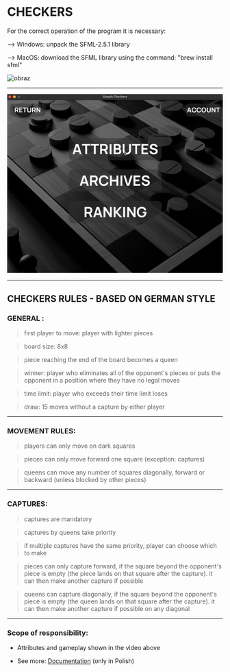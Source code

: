 # CHECKERS

For the correct operation of the program it is necessary:

--> Windows: unpack the SFML-2.5.1 library

--> MacOS: download the SFML library using the command:
"brew install sfml"

![obraz](https://github.com/julia6twp/Checkers/assets/116519159/a78ca618-c255-471a-8a2a-b8f0257359e8)

---

![Simple Checkers](doc/checkers.gif)

---

## CHECKERS RULES - BASED ON GERMAN STYLE

### GENERAL :
> first player to move: player with lighter pieces

> board size: 8x8

> piece reaching the end of the board becomes a queen

> winner: player who eliminates all of the opponent's pieces or puts the opponent in a position where they have no legal moves

> time limit: player who exceeds their time limit loses

> draw: 15 moves without a capture by either player

---

### MOVEMENT RULES:
> players can only move on dark squares

> pieces can only move forward one square (exception: captures)

> queens can move any number of squares diagonally, forward or backward (unless blocked by other pieces)

---

### CAPTURES:
> captures are mandatory

> captures by queens take priority

> if multiple captures have the same priority, player can choose which to make

> pieces can only capture forward, if the square beyond the opponent's piece is empty (the piece lands on that square after the capture). it can then make another capture if possible

> queens can capture diagonally, if the square beyond the opponent's piece is empty (the queen lands on that square after the capture). it can then make another capture if possible on any diagonal

---


### Scope of responsibility:
-  Attributes and gameplay shown in the video above

- See more: [Documentation](doc/Documentation.pdf) (only in Polish)


